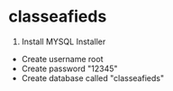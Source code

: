 # classeafieds

1. Install MYSQL Installer
- Create username root
- Create password "12345"
- Create database called "classeafieds"
